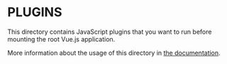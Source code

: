 # PLUGINS

This directory contains JavaScript plugins that you want to run before mounting the root Vue.js application.

More information about the usage of this directory in [the documentation](https://nuxtjs.org/guide/plugins).
